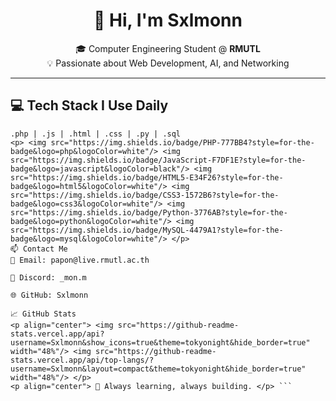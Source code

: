 <h1 align="center">👋 Hi, I'm Sxlmonn</h1>

<p align="center">
  🎓 Computer Engineering Student @ <strong>RMUTL</strong> <br/>
  💡 Passionate about Web Development, AI, and Networking
</p>

---

## 💻 Tech Stack I Use Daily

```text
.php | .js | .html | .css | .py | .sql
<p> <img src="https://img.shields.io/badge/PHP-777BB4?style=for-the-badge&logo=php&logoColor=white"/> <img src="https://img.shields.io/badge/JavaScript-F7DF1E?style=for-the-badge&logo=javascript&logoColor=black"/> <img src="https://img.shields.io/badge/HTML5-E34F26?style=for-the-badge&logo=html5&logoColor=white"/> <img src="https://img.shields.io/badge/CSS3-1572B6?style=for-the-badge&logo=css3&logoColor=white"/> <img src="https://img.shields.io/badge/Python-3776AB?style=for-the-badge&logo=python&logoColor=white"/> <img src="https://img.shields.io/badge/MySQL-4479A1?style=for-the-badge&logo=mysql&logoColor=white"/> </p>
📫 Contact Me
📧 Email: papon@live.rmutl.ac.th

💬 Discord: _mon.m

🌐 GitHub: Sxlmonn

📈 GitHub Stats
<p align="center"> <img src="https://github-readme-stats.vercel.app/api?username=Sxlmonn&show_icons=true&theme=tokyonight&hide_border=true" width="48%"/> <img src="https://github-readme-stats.vercel.app/api/top-langs/?username=Sxlmonn&layout=compact&theme=tokyonight&hide_border=true" width="48%"/> </p>
<p align="center"> 🚀 Always learning, always building. </p> ```
